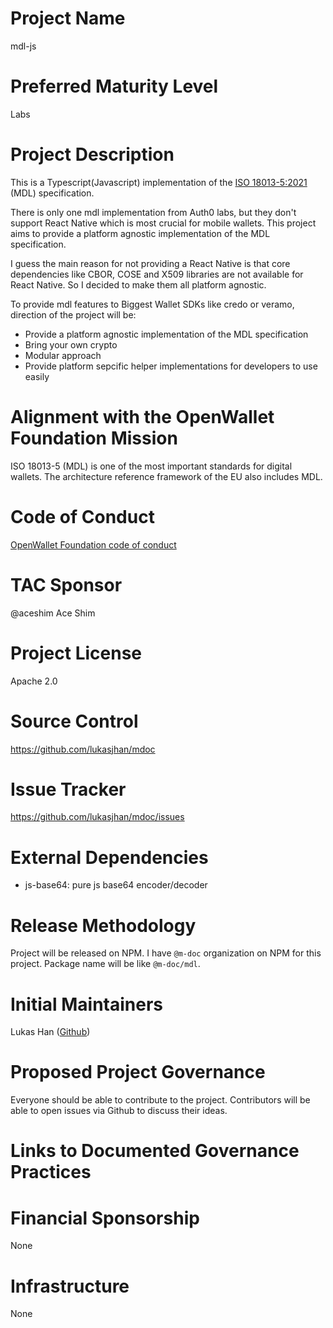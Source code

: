 # Project Name

mdl-js

# Preferred Maturity Level

Labs

# Project Description

This is a Typescript(Javascript) implementation of the [ISO 18013-5:2021](https://www.iso.org/standard/69084.html) (MDL) specification.

There is only one mdl implementation from Auth0 labs, but they don't support React Native which is most crucial for mobile wallets. This project aims to provide a platform agnostic implementation of the MDL specification.

I guess the main reason for not providing a React Native is that core dependencies like CBOR, COSE and X509 libraries are not available for React Native. So I decided to make them all platform agnostic.

To provide mdl features to Biggest Wallet SDKs like credo or veramo, direction of the project will be:

- Provide a platform agnostic implementation of the MDL specification
- Bring your own crypto
- Modular approach
- Provide platform sepcific helper implementations for developers to use easily

# Alignment with the OpenWallet Foundation Mission

ISO 18013-5 (MDL) is one of the most important standards for digital wallets. The architecture reference framework of the EU also includes MDL.

# Code of Conduct

[OpenWallet Foundation code of conduct](https://tac.openwallet.foundation/governance/code-of-conduct/)

# TAC Sponsor

@aceshim Ace Shim

# Project License

Apache 2.0

# Source Control

https://github.com/lukasjhan/mdoc

# Issue Tracker

https://github.com/lukasjhan/mdoc/issues

# External Dependencies

- js-base64: pure js base64 encoder/decoder

# Release Methodology

Project will be released on NPM. I have `@m-doc` organization on NPM for this project. Package name will be like `@m-doc/mdl`.

# Initial Maintainers

Lukas Han ([Github](https://github.com/lukasjhan))

# Proposed Project Governance

Everyone should be able to contribute to the project. Contributors will be able to open issues via Github to discuss their ideas.

# Links to Documented Governance Practices

# Financial Sponsorship

None

# Infrastructure

None
